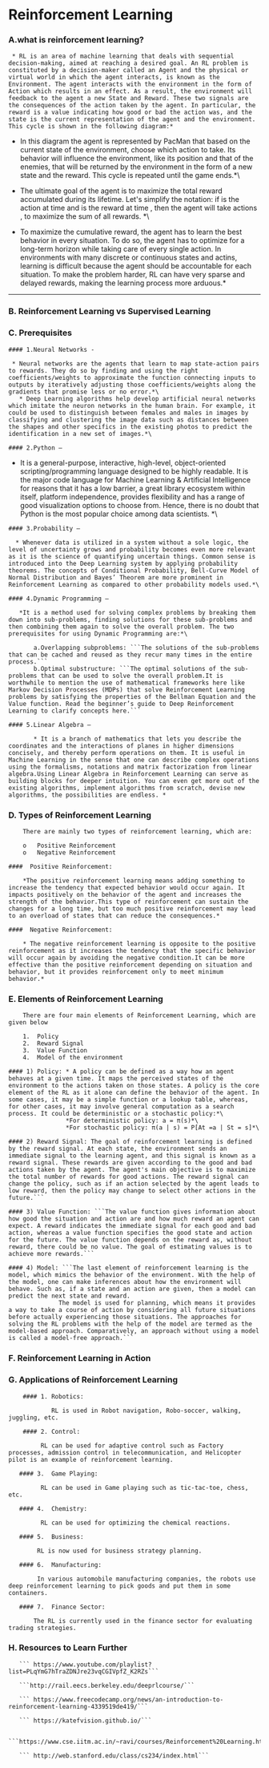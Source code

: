  # Reinforcement Learning
 
### A.what is reinforcement learning?

     * RL is an area of machine learning that deals with sequential decision-making, aimed at reaching a desired goal. An RL problem is constituted by a decision-maker called an Agent and the physical or virtual world in which the agent interacts, is known as the Environment. The agent interacts with the environment in the form of Action which results in an effect. As a result, the environment will feedback to the agent a new State and Reward. These two signals are the consequences of the action taken by the agent. In particular, the reward is a value indicating how good or bad the action was, and the state is the current representation of the agent and the environment. This cycle is shown in the following diagram:*
   
   
   * In this diagram the agent is represented by PacMan that based on the current state of the environment, choose which action to take. Its behavior will influence the environment, like its position and that of the enemies, that will be returned by the environment in the form of a new state and the reward. This cycle is repeated until the game ends.*\
   
   * The ultimate goal of the agent is to maximize the total reward accumulated during its lifetime. Let's simplify the notation: if    is the action at time   and   is the reward at time  , then the agent will take actions  , to maximize the sum of all rewards. *\
   
   * To maximize the cumulative reward, the agent has to learn the best behavior in every situation. To do so, the agent has to optimize for a long-term horizon while taking care of every single action. In environments with many discrete or continuous states and actins, learning is difficult because the agent should be accountable for each situation. To make the problem harder, RL can have very sparse and delayed rewards, making the learning process more arduous.*

___

### B. Reinforcement Learning vs Supervised Learning




### C. Prerequisites


    #### 1.Neural Networks -

     * Neural networks are the agents that learn to map state-action pairs to rewards. They do so by finding and using the right coefficients/weights to approximate the function connecting inputs to outputs by iteratively adjusting those coefficients/weights along the gradients that promise less or no error.*\
       * Deep Learning algorithms help develop artificial neural networks which imitate the neuron networks in the human brain. For example, it could be used to distinguish between females and males in images by classifying and clustering the image data such as distances between the shapes and other specifics in the existing photos to predict the identification in a new set of images.*\

    #### 2.Python –
 
   * It is a general-purpose, interactive, high-level, object-oriented scripting/programming language designed to be highly readable. It is the major code language for Machine Learning & Artificial Intelligence for reasons that it has a low barrier, a great library ecosystem within itself, platform independence, provides flexibility and has a range of good visualization options to choose from. Hence, there is no doubt that Python is the most popular choice among data scientists. *\

    #### 3.Probability –
    
      * Whenever data is utilized in a system without a sole logic, the level of uncertainty grows and probability becomes even more relevant as it is the science of quantifying uncertain things. Common sense is introduced into the Deep Learning system by applying probability theorems. The concepts of Conditional Probability, Bell-Curve Model of Normal Distribution and Bayes’ Theorem are more prominent in Reinforcement Learning as compared to other probability models used.*\
    
    #### 4.Dynamic Programming – 
    
       *It is a method used for solving complex problems by breaking them down into sub-problems, finding solutions for these sub-problems and then combining them again to solve the overall problem. The two prerequisites for using Dynamic Programming are:*\
    
           a.Overlapping subproblems: ```The solutions of the sub-problems that can be cached and reused as they recur many times in the entire process.```
           b.Optimal substructure: ```The optimal solutions of the sub-problems that can be used to solve the overall problem.It is worthwhile to mention the use of mathematical frameworks here like Markov Decision Processes (MDPs) that solve Reinforcement Learning problems by satisfying the properties of the Bellman Equation and the Value function. Read the beginner’s guide to Deep Reinforcement Learning to clarify concepts here.```
       
    #### 5.Linear Algebra – 
    
           * It is a branch of mathematics that lets you describe the coordinates and the interactions of planes in higher dimensions concisely, and thereby perform operations on them. It is useful in Machine Learning in the sense that one can describe complex operations using the formalisms, notations and matrix factorization from linear algebra.Using Linear Algebra in Reinforcement Learning can serve as building blocks for deeper intuition. You can even get more out of the existing algorithms, implement algorithms from scratch, devise new algorithms, the possibilities are endless. *

### D. Types of Reinforcement Learning

        There are mainly two types of reinforcement learning, which are:
        
        o	Positive Reinforcement
        o	Negative Reinforcement
        
    ####  Positive Reinforcement:
        
        *The positive reinforcement learning means adding something to increase the tendency that expected behavior would occur again. It impacts positively on the behavior of the agent and increases the strength of the behavior.This type of reinforcement can sustain the changes for a long time, but too much positive reinforcement may lead to an overload of states that can reduce the consequences.*
        
    ####  Negative Reinforcement:
        
        * The negative reinforcement learning is opposite to the positive reinforcement as it increases the tendency that the specific behavior will occur again by avoiding the negative condition.It can be more effective than the positive reinforcement depending on situation and behavior, but it provides reinforcement only to meet minimum behavior.*

### E. Elements of Reinforcement Learning

        There are four main elements of Reinforcement Learning, which are given below
        
        1.	Policy
        2.	Reward Signal
        3.	Value Function
        4.	Model of the environment
        
    #### 1) Policy: * A policy can be defined as a way how an agent behaves at a given time. It maps the perceived states of the environment to the actions taken on those states. A policy is the core element of the RL as it alone can define the behavior of the agent. In some cases, it may be a simple function or a lookup table, whereas, for other cases, it may involve general computation as a search process. It could be deterministic or a stochastic policy:*\
                    *For deterministic policy: a = π(s)*\
                    *For stochastic policy: π(a | s) = P[At =a | St = s]*\
                    
    #### 2) Reward Signal: The goal of reinforcement learning is defined by the reward signal. At each state, the environment sends an immediate signal to the learning agent, and this signal is known as a reward signal. These rewards are given according to the good and bad actions taken by the agent. The agent's main objective is to maximize the total number of rewards for good actions. The reward signal can change the policy, such as if an action selected by the agent leads to low reward, then the policy may change to select other actions in the future.```
    
    #### 3) Value Function: ```The value function gives information about how good the situation and action are and how much reward an agent can expect. A reward indicates the immediate signal for each good and bad action, whereas a value function specifies the good state and action for the future. The value function depends on the reward as, without reward, there could be no value. The goal of estimating values is to achieve more rewards.```
    
    #### 4) Model: ```The last element of reinforcement learning is the model, which mimics the behavior of the environment. With the help of the model, one can make inferences about how the environment will behave. Such as, if a state and an action are given, then a model can predict the next state and reward.
                  The model is used for planning, which means it provides a way to take a course of action by considering all future situations before actually experiencing those situations. The approaches for solving the RL problems with the help of the model are termed as the model-based approach. Comparatively, an approach without using a model is called a model-free approach.```



### F. Reinforcement Learning in Action


### G. Applications of Reinforcement Learning

        #### 1.	Robotics:
        
                RL is used in Robot navigation, Robo-soccer, walking, juggling, etc.
                
        #### 2.	Control:
        
             RL can be used for adaptive control such as Factory processes, admission control in telecommunication, and Helicopter pilot is an example of reinforcement learning.
       
       #### 3.	Game Playing:
        
             RL can be used in Game playing such as tic-tac-toe, chess, etc.
        
       #### 4.	Chemistry:
             
             RL can be used for optimizing the chemical reactions.
       
       #### 5.	Business:
            
            RL is now used for business strategy planning.
       
       #### 6.	Manufacturing:
            
            In various automobile manufacturing companies, the robots use deep reinforcement learning to pick goods and put them in some containers.
       
       #### 7.	Finance Sector:
           
           The RL is currently used in the finance sector for evaluating trading strategies.

### H. Resources to Learn Further

       ``` https://www.youtube.com/playlist?list=PLqYmG7hTraZDNJre23vqCGIVpfZ_K2RZs```
        
       ```http://rail.eecs.berkeley.edu/deeprlcourse/```
        
       ``` https://www.freecodecamp.org/news/an-introduction-to-reinforcement-learning-4339519de419/```
        
       ``` https://katefvision.github.io/```
        
       ```https://www.cse.iitm.ac.in/~ravi/courses/Reinforcement%20Learning.html```
        
       ``` http://web.stanford.edu/class/cs234/index.html```
